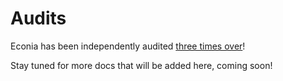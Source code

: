 # Audits

Econia has been independently audited [three times over]!

Stay tuned for more docs that will be added here, coming soon!

[three times over]: ../security
